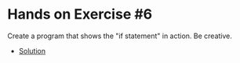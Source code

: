 # Hands on Exercise #6
   
Create a program that shows the "if statement" in action. Be creative.
    
   * [Solution](main.go)